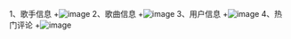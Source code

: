 1、歌手信息
+![image](https://github.com/jianjianzhu/music163/blob/master/src/art.jpg)
2、歌曲信息
+![image](https://github.com/jianjianzhu/music163/blob/master/src/song.jpg)
3、用户信息
+![image](https://github.com/jianjianzhu/music163/blob/master/src/user.jpg)
4、热门评论
+![image](https://github.com/jianjianzhu/music163/blob/master/src/comment.jpg)
